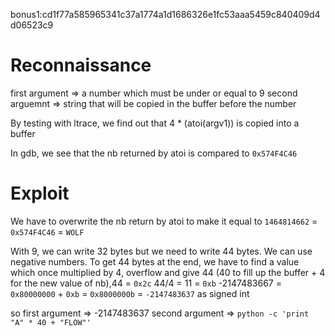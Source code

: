 bonus1:cd1f77a585965341c37a1774a1d1686326e1fc53aaa5459c840409d4d06523c9

# Reconnaissance

first argument => a number which must be under or equal to 9
second arguemnt => string that will be copied in the buffer before the number

By testing with ltrace, we find out that 4 * (atoi(argv1)) is copied into a buffer

In gdb, we see that the nb returned  by atoi is compared to `0x574F4C46`

# Exploit

We have to overwrite the nb return by atoi to make it equal to `1464814662` = `0x574F4C46` = `WOLF`

With 9, we can write 32 bytes but we need to write 44 bytes.
We can use negative numbers. To get 44 bytes at the end, we have to find a value 
which once multiplied by 4, overflow and give 44 (40 to fill up the buffer + 4 for the new value of nb),44 = `0x2c` 44/4 = 11 = `0xb`
-2147483667 = `0x80000000` + `0xb` = `0x8000000b` = `-2147483637` as signed int

so first argument => -2147483637
second argument => `python -c 'print "A" * 40 + "FLOW"'`
